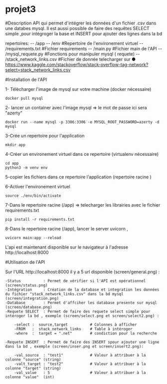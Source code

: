 # projet3

#Description 
API qui permet d'intégrer les données d'un fichier .csv dans une databes mysql.
Il est aussi possible de faire des requêtes SELECT simple ,pour intégroger la base et INSERT pour ajouter des lignes dans la bd

repertoires:
-- /app
--    /env                        #Repertoire de l'environement virtuel
--    /requirements.txt           #Fichier requirements
--    /main.py                    #Fichier main de l'API
--    /mysql_requete.py           #Fonctions pour manipuler mysql ( requete)
--    /stack_network_links.csv    #Fichier de donnée telecharger sur ●	https://www.kaggle.com/stackoverflow/stack-overflow-tag-network?select=stack_network_links.csv
 

#Installation de l'API

1- Télècharger l'image de mysql sur votre machine (docker nécessaire) 
```
docker pull mysql
```

2- lancer un container avec l'image mysql => le mot de passe ici sera "azerty"
```
docker run --name mysql -p 3306:3306 -e MYSQL_ROOT_PASSWORD=azerty -d mysql
```

3-Crée un repertoire pour l'application 
```
mkdir app
```

4-Créer un environement virtuel dans ce repertoire (virtualenv nécessaire)
```
cd app
python3 -m venv env
```

5-copier les fichiers dans ce repertoire l'application (repertoire racine ) 

6-Activer l'environement virtuel 
```
source ./env/bin/activate
```

7-Dans le repertoire racine (/app) => telecharger les librairies avec le fichier requirements.txt
```
pip install -r requirements.txt
```
8-Dans le repertoire racine (/app), lancer le server uvicorn , 
```
uvicorn main:app --reload
```
L'api est maintenant disponible sur le navigateur à l'adresse http://localhost:8000


#Utilisation de l'API

Sur l'URL http://localhost:8000 il y a 5 url disponible (screen/general.png)  :
```
-Status          : Permet de vérifier si l'API est opérationnel (screen/status.png)
-Intégration     : Création de la database et integration les données du fichier "stack_network_links.csv" dans la bd mysql (screen/integration.png)
-Database        : Permet d'affciher les database presente sur mysql (screen/database.png)
-Requete SELECT  : Permet de faire des requete select simple pour intéroger la bd , exemple (screen/select.png et screen/select2.png) : 

    -select :  source,target          # Colonnes à afficher 
    -FROM   :  stack_network_links    # Table à intéroger
    -where  :  target = ".net"        # condiction pour la recherche 
     
-Requete INSERT  : Permet de faire des INSERT spour ajouter une ligne dans la bd , exemple (screen/inser.png et screen/insert2.png):

    -val_source  : "test1"            # Valeur à attribuer à la colonne "source" (string)
    -valt_target : "test2"            # Valeur à attribuer à la colonne "target" (string)
    -val_value   : 5                  # Valeur à attribuer à la colonne "value"  (int)
```



